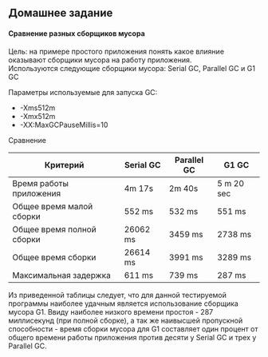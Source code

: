 ## Домашнее задание <h4> Сравнение разных сборщиков мусора
Цель: на примере простого приложения понять какое влияние оказывают сборщики мусора на работу приложения.  
Используются следующие сборщики мусора: Serial GC, Parallel GC и G1 GC  

Параметры используемые для запуска GC:
* -Xms512m
* -Xmx512m
* -XX:MaxGCPauseMillis=10

Сравнение  

Критерий | Serial GC | Parallel GC | G1 GC
--- | ---- | --- | ---
Время работы приложения | 4m 17s | 2m 40s | 5 m 20 sec
Общее время малой сборки |  552 ms | 532 ms | 551 ms 
Общее время полной сборки | 26062 ms | 3459 ms | 2738 ms 
Общее время сборки | 26614 ms | 3991 ms | 3289 ms 
Максимальная задержка | 611 ms | 739 ms | 287 ms 

Из приведенной таблицы следует, что для данной тестируемой программы наиболее удачным является использование сборщика мусора G1.
Ввиду наиболее низкого времени простоя - 287 миллисекунд (при полной сборке), а так же наивысшей пропускной способности - 
время сборки мусора для G1 составляет один процент от общего времени работы приложения против десяти у Serial GC и трех у Parallel GC.